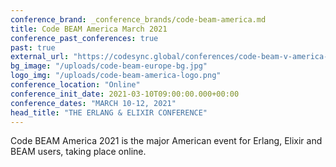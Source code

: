 ```yaml
---
conference_brand: _conference_brands/code-beam-america.md
title: Code BEAM America March 2021
conference_past_conferences: true
past: true
external_url: "https://codesync.global/conferences/code-beam-v-america-2021/"
bg_image: "/uploads/code-beam-europe-bg.jpg"
logo_img: "/uploads/code-beam-america-logo.png"
conference_location: "Online"
conference_init_date: 2021-03-10T09:00:00.000+00:00
conference_dates: "MARCH 10-12, 2021"
head_title: "THE ERLANG & ELIXIR CONFERENCE"
---
```


Code BEAM America 2021 is the major American event for Erlang, Elixir and BEAM users, taking place online.
